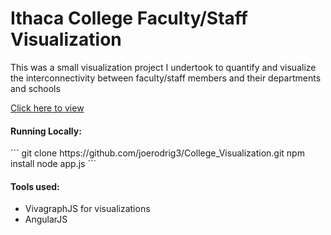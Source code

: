 <h1> Ithaca College Faculty/Staff Visualization </h1>
<p> This was a small visualization project I undertook to quantify and visualize the interconnectivity between faculty/staff members and their departments and schools <p>
<a href="http://www.jrodrig.com/projects/college_visualization"> Click here to view </a>

<h4> Running Locally:</h4>
```
git clone https://github.com/joerodrig3/College_Visualization.git
npm install
node app.js
```


<h4> Tools used: </h4>
<ul>
  <li> VivagraphJS for visualizations</li>
  <li> AngularJS</li>
</ul>
